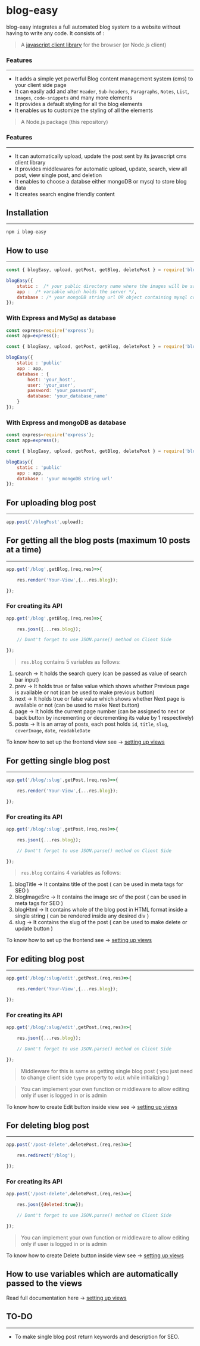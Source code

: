 # blog-easy
blog-easy integrates a full automated blog system to a website without having to write any code.
It consists of :

>A [javascript client library](https://github.com/allkods/blog-easy-client) for the browser (or Node.js client)
### Features
---
- It adds a simple yet powerful Blog content management system (cms) to your client side page
- It can easily add and alter `Header`, `Sub-headers`, `Paragraphs`, `Notes`, `List`, `images`, `code-snippets` and many more elements
- It provides a default styling for all the blog elements
- It enables us to customize the styling of all the elements

>A Node.js package (this repository)
### Features
---
- It can automatically upload, update the post sent by its javascript cms client library
- It provides middlewares for automatic upload, update, search, view all post, view single post, and deletion
- It enables to choose a databse either mongoDB or mysql to store blog data
- It creates search engine friendly content

## Installation
---
```javascript
npm i blog-easy
```

## How to use
---

```javascript
const { blogEasy, upload, getPost, getBlog, deletePost } = require('blog-easy');

blogEasy({
    static :  /* your public directory name where the images will be saved */,
    app :  /* variable which holds the server */,
    database : /* your mongoDB string url OR object containing mysql connection details */
});
```

### With Express and MySql as database
```javascript
const express=require('express');
const app=express();

const { blogEasy, upload, getPost, getBlog, deletePost } = require('blog-easy');

blogEasy({
    static : 'public'
    app : app,
    database : {
        host: 'your_host',
        user: 'your_user',
        password: 'your_password',
        database: 'your_database_name'
    }
});
```

### With Express and mongoDB as database
```javascript
const express=require('express');
const app=express();

const { blogEasy, upload, getPost, getBlog, deletePost } = require('blog-easy');

blogEasy({
    static : 'public'
    app : app,
    database : 'your mongoDB string url'
});
```

## For uploading blog post
---
```javascript
app.post('/blogPost',upload);
```

## For getting all the blog posts (maximum 10 posts at a time)
---
```javascript
app.get('/blog',getBlog,(req,res)=>{

    res.render('Your-View',{...res.blog});

});
```
### For creating its API
```javascript
app.get('/blog',getBlog,(req,res)=>{

    res.josn({...res.blog});

    // Dont't forget to use JSON.parse() method on Client Side

});
```

> `res.blog` contains 5 variables as follows:
1. search -> It holds the search query (can be passed as value of search bar input)
2. prev -> It holds true or false value which shows whether Previous page is available or not (can be used to make previous button)
3. next -> It holds true or false value which shows whether Next page is available or not (can be used to make Next button)
4. page -> It holds the current page number (can be assigned to next or back button by incrementing or decrementing its value by 1 respectively)
5. posts -> It is an array of posts, each post holds `id`, `title`, `slug`, `coverImage`, `date`, `readableDate`

To know how to set up the frontend view see -> [setting up views](https://allkods.in/projects/blog-easy#Inside_the_view_of_getting_all_Blog_Post)


## For getting single blog post
---
```javascript
app.get('/blog/:slug',getPost,(req,res)=>{

    res.render('Your-View',{...res.blog});

});
```
### For creating its API
```javascript
app.get('/blog/:slug',getPost,(req,res)=>{

    res.json({...res.blog});

    // Dont't forget to use JSON.parse() method on Client Side

});
```
> `res.blog` contains 4 variables as follows:
1. blogTitle -> It contains title of the post ( can be used in meta tags for SEO )
2. blogImageSrc -> It contains the image src of the post ( can be used in meta tags for SEO )
3. blogHtml -> It contains whole of the blog post in HTML format inside a single string ( can be rendered inside any desired div )
4. slug -> It contains the slug of the post ( can be used to make delete or update button )

To know how to set up the frontend see -> [setting up views](https://allkods.in/projects/blog-easy#Inside_the_view_of_getting_Single_blog_post)

## For editing blog post
---
```javascript
app.get('/blog/:slug/edit',getPost,(req,res)=>{

    res.render('Your-View',{...res.blog});

});
```
### For creating its API
```javascript
app.get('/blog/:slug/edit',getPost,(req,res)=>{

    res.json({...res.blog});

    // Dont't forget to use JSON.parse() method on Client Side

});
```
> Middleware for this is same as getting single blog post ( you just need to change client side `type` property to `edit` while initializing )

> You can implement your own function or middleware to allow editing only if user is logged in or is admin

To know how to create Edit button inside view see -> [setting up views](https://allkods.in/projects/blog-easy#How_to_create_edit_button)

## For deleting blog post
---
```javascript
app.post('/post-delete',deletePost,(req,res)=>{

    res.redirect('/blog');

});
```
### For creating its API
```javascript
app.post('/post-delete',deletePost,(req,res)=>{

    res.josn({deleted:true});

    // Dont't forget to use JSON.parse() method on Client Side

});
```
> You can implement your own function or middleware to allow editing only if user is logged in or is admin

To know how to create Delete button inside view see -> [setting up views](https://allkods.in/projects/blog-easy#How_to_create_delete_button)

## How to use variables which are automatically passed to the views
Read full documentation here -> [setting up views](https://allkods.in/projects/blog-easy)

## TO-DO
---
- To make single blog post return keywords and description for SEO.
